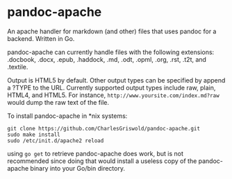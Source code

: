 # pandoc-apache
An apache handler for markdown (and other) files that uses pandoc for a backend. Written in Go.

pandoc-apache can currently handle files with the following extensions: .docbook, .docx, .epub, .haddock, .md, .odt, .opml, .org, .rst, .t2t, and .textile.

Output is HTML5 by default. Other output types can be specified by append a ?TYPE to the URL. Currently supported output types include raw, plain, HTML4, and HTML5. For instance, `http://www.yoursite.com/index.md?raw` would dump the raw text of the file.

To install pandoc-apache in \*nix systems: 

    git clone https://github.com/CharlesGriswold/pandoc-apache.git
    sudo make install
    sudo /etc/init.d/apache2 reload

using `go get` to retrieve pandoc-apache does work, but is not recommended since doing that would install a useless copy of the pandoc-apache binary into your Go/bin directory.
